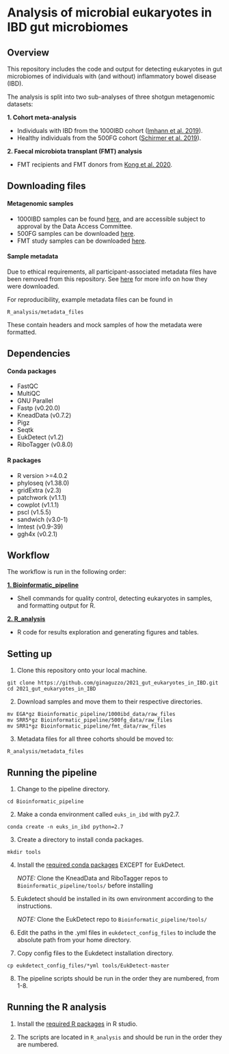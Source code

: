 # Analysis of microbial eukaryotes in IBD gut microbiomes  

## Overview
This repository includes the code and output for detecting eukaryotes in gut microbiomes of individuals with (and without) inflammatory bowel disease (IBD). 

The analysis is split into two sub-analyses of three shotgun metagenomic datasets:

**1.	Cohort meta-analysis**
   -	Individuals with IBD from the 1000IBD cohort ([Imhann et al. 2019](https://bmcgastroenterol.biomedcentral.com/articles/10.1186/s12876-018-0917-5)).
   -	Healthy individuals from the 500FG cohort ([Schirmer et al. 2019](https://www.ncbi.nlm.nih.gov/pmc/articles/PMC5131922/)).
 
**2.	Faecal microbiota transplant (FMT) analysis**
   - FMT recipients and FMT donors from [Kong et al. 2020](https://www.ncbi.nlm.nih.gov/pmc/articles/PMC7725862/).

## Downloading files

#### Metagenomic samples
- 1000IBD samples can be found [here](https://ega-archive.org/datasets/EGAD00001004194), and are accessible subject to approval by the Data Access Committee.
- 500FG samples can be downloaded [here](https://www.ebi.ac.uk/ena/browser/view/PRJNA319574).
- FMT study samples can be downloaded [here](https://www.ncbi.nlm.nih.gov/bioproject/PRJNA625520/).

#### Sample metadata
Due to ethical requirements, all participant-associated metadata files have been removed from this repository. See [here](https://github.com/ginaguzzo/2021_gut_eukaryotes_in_IBD/blob/main/Downloading_metadata.txt) for more info on how they were downloaded. 

For reproducibility, example metadata files can be found in 
```
R_analysis/metadata_files
```


These contain headers and mock samples of how the metadata were formatted.


## Dependencies

#### Conda packages
-	FastQC
-	MultiQC 
-	GNU Parallel
-	Fastp (v0.20.0)
-	KneadData (v0.7.2)
-	Pigz
-	Seqtk
-	EukDetect (v1.2)
-	RiboTagger (v0.8.0)

#### R packages
- R version >=4.0.2
- phyloseq (v1.38.0)
- gridExtra (v2.3)
- patchwork (v1.1.1)
- cowplot (v1.1.1)
- pscl (v1.5.5)
- sandwich (v3.0-1)
- lmtest (v0.9-39)
- ggh4x (v0.2.1)


## Workflow
The workflow is run in the following order:

[**1. Bioinformatic_pipeline**](https://github.com/ginaguzzo/2021_gut_eukaryotes_in_IBD/tree/main/Bioinformatic_pipeline)
   - Shell commands for quality control, detecting eukaryotes in samples, and formatting output for R.

[**2. R_analysis**](https://github.com/ginaguzzo/2021_gut_eukaryotes_in_IBD/tree/main/R_analysis)
   - R code for results exploration and generating figures and tables.

## Setting up
1.	Clone this repository onto your local machine.
```
git clone https://github.com/ginaguzzo/2021_gut_eukaryotes_in_IBD.git
cd 2021_gut_eukaryotes_in_IBD
```

2.	Download samples and move them to their respective directories.
```
mv EGA*gz Bioinformatic_pipeline/1000ibd_data/raw_files
mv SRR5*gz Bioinformatic_pipeline/500fg_data/raw_files
mv SRR1*gz Bioinformatic_pipeline/fmt_data/raw_files
```

3. Metadata files for all three cohorts should be moved to: 
```
R_analysis/metadata_files
```


## Running the pipeline
1. Change to the pipeline directory.
```
cd Bioinformatic_pipeline
```

2. Make a conda environment called `euks_in_ibd` with py2.7.
```
conda create -n euks_in_ibd python=2.7
```

3. Create a directory to install conda packages.
```
mkdir tools
```

4. Install the [required conda packages](https://github.com/ginaguzzo/2021_gut_eukaryotes_in_IBD#conda-packages) EXCEPT for EukDetect.

     *NOTE:* Clone the KneadData and RiboTagger repos to `Bioinformatic_pipeline/tools/` before installing
 
5.	Eukdetect should be installed in its own environment according to the instructions.

     *NOTE:* Clone the EukDetect repo to `Bioinformatic_pipeline/tools/`

6.	Edit the paths in the .yml files in `eukdetect_config_files` to include the absolute path from your home directory. 

7.	Copy config files to the Eukdetect installation directory.
```
cp eukdetect_config_files/*yml tools/EukDetect-master
```

8.	The pipeline scripts should be run in the order they are numbered, from 1-8.


## Running the R analysis
1. Install the [required R packages](https://github.com/ginaguzzo/2021_gut_eukaryotes_in_IBD#r-packages) in R studio. 

2. The scripts are located in `R_analysis` and should be run in the order they are numbered.




